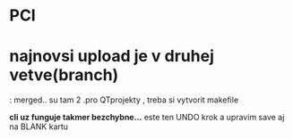 # PCI

<h1>najnovsi upload je v druhej vetve(branch)</h1> : merged.. su tam 2 .pro QTprojekty , treba si vytvorit makefile

<b>cli uz funguje takmer bezchybne...</b>
 este ten UNDO krok a upravim save aj na BLANK kartu
